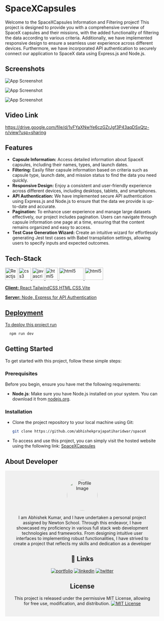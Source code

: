 # SpaceXCapsules
Welcome to the SpaceXCapsules Information and Filtering project! This project is designed to provide you with a comprehensive overview of SpaceX capsules and their missions, with the added functionality of filtering the data according to various criteria. Additionally, we have implemented responsive design to ensure a seamless user experience across different devices. Furthermore, we have incorporated API authentication to securely connect our application to SpaceX data using Express.js and Node.js.


## Screenshots

![App Screenshot](https://i.ibb.co/dcXndmn/Screenshot-52.png)

![App Screenshot](https://i.ibb.co/kHR6Q3S/Screenshot-53.png)

![App Screenshot](https://i.ibb.co/S6XSjB7/Screenshot-54.png)


## Video Link 
https://drive.google.com/file/d/1vFYaXNwYe6czGZrJgf3P43aqDSxQtz-n/view?usp=sharing





## Features
- **Capsule Information:** Access detailed information about SpaceX capsules, including their names, types, and launch dates.
- **Filtering:** Easily filter capsule information based on criteria such as capsule type, launch date, and mission status to find the data you need quickly.
- **Responsive Design:** Enjoy a consistent and user-friendly experience across different devices, including desktops, tablets, and smartphones.
- **API Authentication:** We have implemented secure API authentication using Express.js and Node.js to ensure that the data we provide is up-to-date and accurate.
- **Pagination:** To enhance user experience and manage large datasets effectively, our project includes pagination. Users can navigate through capsule information one page at a time, ensuring that the content remains organized and easy to access.
- **Test Case Generation Wizard:** Create an intuitive wizard for effortlessly generating Jest test cases with Babel transpilation settings, allowing users to specify inputs and expected outcomes.


## Tech-Stack
  <img  src="https://upload.wikimedia.org/wikipedia/commons/thumb/a/a7/React-icon.svg/2300px-React-icon.svg.png" alt="Reactjs" width="40" height="40"/> </a> <a href="https://react.dev/" target="_blank" rel="noreferrer"> 
  <img src="https://camo.githubusercontent.com/b9ff2641365bb0ac8857e711a30524d56aacf427e7dacd51c07cf81e7bd96668/68747470733a2f2f63646e342e69636f6e66696e6465722e636f6d2f646174612f69636f6e732f736f6369616c2d6d656469612d6c6f676f732d362f3531322f3132312d637373332d3531322e706e67" alt="css3" width="40" height="40" data-canonical-src="https://cdn4.iconfinder.com/data/icons/social-media-logos-6/512/121-css3-512.png" style="max-width: 100%">
  <img  src="https://camo.githubusercontent.com/61e3e62b75938f45314e0117698949749487265f3cd992fb3a09eeb4c2d6225c/68747470733a2f2f75706c6f61642e77696b696d656469612e6f72672f77696b6970656469612f636f6d6d6f6e732f7468756d622f362f36612f4a6176615363726970742d6c6f676f2e706e672f38303070782d4a6176615363726970742d6c6f676f2e706e67" alt="javascript" width="40" height="40" data-canonical-src="https://upload.wikimedia.org/wikipedia/commons/thumb/6/6a/JavaScript-logo.png/800px-JavaScript-logo.png" style="max-width: 100%">
  <img  src="https://camo.githubusercontent.com/f330430591709b94c8b675e8cef74c2505294278801c49d38dd3bf8b866f0981/68747470733a2f2f75706c6f61642e77696b696d656469612e6f72672f77696b6970656469612f636f6d6d6f6e732f7468756d622f362f36312f48544d4c355f6c6f676f5f616e645f776f72646d61726b2e7376672f3230343870782d48544d4c355f6c6f676f5f616e645f776f72646d61726b2e7376672e706e67" alt="html5" width="40" height="40" data-canonical-src="https://upload.wikimedia.org/wikipedia/commons/thumb/6/61/HTML5_logo_and_wordmark.svg/2048px-HTML5_logo_and_wordmark.svg.png" style="max-width: 100%">
  <img  src="https://getlogovector.com/wp-content/uploads/2021/01/tailwind-css-logo-vector.png" alt="html5" width="80" height="40" data-canonical-src="https://upload.wikimedia.org/wikipedia/commons/thumb/6/61/HTML5_logo_and_wordmark.svg/2048px-HTML5_logo_and_wordmark.svg.png" style="max-width: 100%">
  <img  src="https://cdn.freebiesupply.com/logos/large/2x/nodejs-1-logo-png-transparent.png" alt="html5" width="60" height="40" data-canonical-src="https://upload.wikimedia.org/wikipedia/commons/thumb/6/61/HTML5_logo_and_wordmark.svg/2048px-HTML5_logo_and_wordmark.svg.png" style="max-width: 100%"/>

**Client:** React,TailwindCSS,HTML,CSS,Vite

**Server:** Node, Express for API Authentication

## Deployment

To deploy this project run

```bash
  npm run dev
```
## Getting Started

To get started with this project, follow these simple steps:
### Prerequisites
Before you begin, ensure you have met the following requirements:
- **Node.js**: Make sure you have Node.js installed on your system. You can download it from [nodejs.org](https://nodejs.org/).
### Installation
- Clone the project repository to your local machine using Git:
   ```bash
  git clone https://github.com/abhishekprajapatiharidwar/spaceX
   ```
- To access and use this project, you can simply visit the hosted website using the following link:
[SpaceXCapsules](https://spacexcap.netlify.app/)


## About Developer
  <div style="text-align: center; padding: 20px; background-color: #f0f0f0;">
    <img src="https://d3dyfaf3iutrxo.cloudfront.net/thumbnail/user/b0cf990eaa7e4211ac34b8ef5d4e5817.jpeg" alt="Profile Image" style="width: 100px; height: 100px; border-radius: 50%; object-fit: cover; margin-top: 10px;">
    <div style="margin-top: 10px; font-size: 14px;">
      <p>I am Abhishek Kumar, and I have undertaken a personal project assigned by Newton School. Through this endeavor, I have showcased my proficiency in various full stack web development technologies and frameworks. From designing intuitive user interfaces to implementing robust functionalities, I have strived to create a project that reflects my skills and dedication as a developer</p>
    </div>


 ## 🔗 Links
[![portfolio](https://img.shields.io/badge/my_portfolio-000?style=for-the-badge&logo=ko-fi&logoColor=white)](https://abhishekprajapati.netlify.app/)
[![linkedin](https://img.shields.io/badge/linkedin-0A66C2?style=for-the-badge&logo=linkedin&logoColor=white)](https://www.linkedin.com/in/abhishek-kumar-741864193/)
[![twitter](https://img.shields.io/badge/twitter-1DA1F2?style=for-the-badge&logo=twitter&logoColor=white)](https://twitter.com/Abhishek_INUk?t=R6sg-XwtP-0YG4zByG-Xow&s=09/)


## License
This project is released under the permissive MIT License, allowing for free use, modification, and distribution.
[![MIT License](https://img.shields.io/badge/License-MIT-green.svg)](https://choosealicense.com/licenses/mit/)
